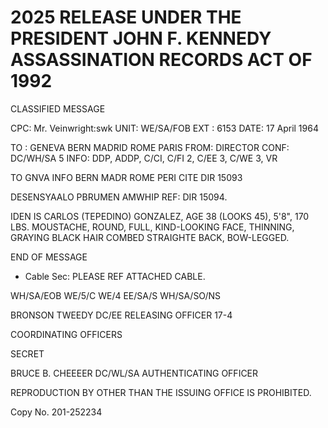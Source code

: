 # 2025 RELEASE UNDER THE PRESIDENT JOHN F. KENNEDY ASSASSINATION RECORDS ACT OF 1992

CLASSIFIED MESSAGE

CPC: Mr. Veinwright:swk
UNIT: WE/SA/FOB
EXT : 6153
DATE: 17 April 1964

TO : GENEVA BERN MADRID ROME PARIS
FROM: DIRECTOR
CONF: DC/WH/SA 5
INFO: DDP, ADDP, C/CI, C/FI 2, C/EE 3, C/WE 3, VR

TO GNVA INFO BERN MADR ROME PERI
CITE DIR 15093

DESENSYAALO PBRUMEN AMWHIP
REF: DIR 15094.

IDEN IS CARLOS (TEPEDINO) GONZALEZ, AGE 38 (LOOKS 45),
5'8", 170 LBS. MOUSTACHE, ROUND, FULL, KIND-LOOKING FACE,
THINNING, GRAYING BLACK HAIR COMBED STRAIGHTE BACK, BOW-LEGGED.

END OF MESSAGE

* Cable Sec: PLEASE REF ATTACHED CABLE.

WH/SA/EOB
WE/5/C
WE/4
EE/SA/S
WH/SA/SO/NS


BRONSON TWEEDY
DC/EE
RELEASING OFFICER 17-4

COORDINATING OFFICERS

SECRET

BRUCE B. CHEEEER
DC/WL/SA
AUTHENTICATING OFFICER

REPRODUCTION BY OTHER THAN THE ISSUING OFFICE IS PROHIBITED.

Copy No. 201-252234
